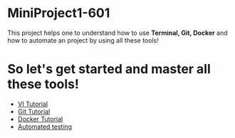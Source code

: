 # MiniProject1-601
This project helps one to understand how to use **Terminal, Git, Docker** and how to automate an project by using all these tools!

# So let's get started and master all these tools!

* [VI Tutorial](/VI_Tutorial.md)
* [Git Tutorial](/Git_tutorial.md)
* [Docker Tutorial](/Docker_Tutorial.md) 
* [Automated testing](/Automated_testing.md)

 
